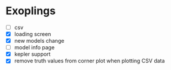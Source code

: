 # Exoplings

- [ ] csv
- [x] loading screen
- [X] new models change
- [ ] model info page
- [x] kepler support
- [x] remove truth values from corner plot when plotting CSV data
